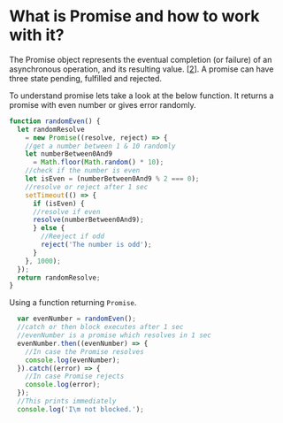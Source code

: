 # What is Promise and how to work with it?

The Promise object represents the eventual completion (or failure) of an asynchronous operation, and its resulting value. [[2](https://developer.mozilla.org/en-US/docs/Web/JavaScript/Reference/Global_Objects/Promise)]. A promise can have three state pending, fulfilled and rejected.

To understand promise lets take a look at the below function. It returns a promise with even number or gives error randomly.
```js
function randomEven() {
  let randomResolve 
    = new Promise((resolve, reject) => {
    //get a number between 1 & 10 randomly
    let numberBetween0And9 
      = Math.floor(Math.random() * 10);
    //check if the number is even
    let isEven = (numberBetween0And9 % 2 === 0);
    //resolve or reject after 1 sec
    setTimeout(() => {
      if (isEven) {
      //resolve if even
      resolve(numberBetween0And9);
      } else {
        //Reeject if odd
        reject('The number is odd');
      }
    }, 1000);
  });
  return randomResolve;
}
```
Using a function returning `Promise`.
```js
  var evenNumber = randomEven();
  //catch or then block executes after 1 sec
  //evenNumber is a promise which resolves in 1 sec
  evenNumber.then((evenNumber) => {
    //In case the Promise resolves
    console.log(evenNumber);
  }).catch((error) => {
    //In case Promise rejects
    console.log(error);
  });
  //This prints immediately
  console.log('I\m not blocked.');
```